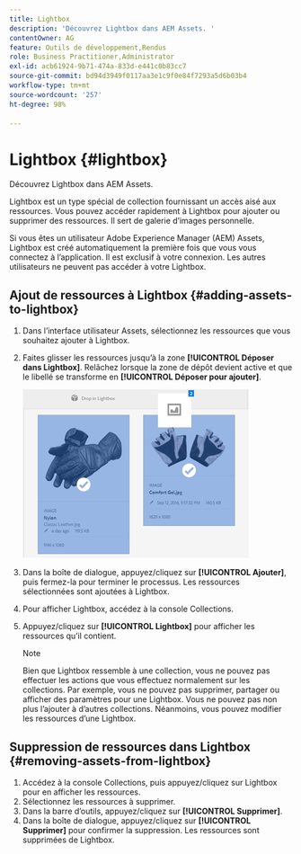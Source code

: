 ```yaml
---
title: Lightbox
description: 'Découvrez Lightbox dans AEM Assets. '
contentOwner: AG
feature: Outils de développement,Rendus
role: Business Practitioner,Administrator
exl-id: acb61924-9b71-474a-833d-e441c0b83cc7
source-git-commit: bd94d3949f0117aa3e1c9f0e84f7293a5d6b03b4
workflow-type: tm+mt
source-wordcount: '257'
ht-degree: 98%

---
```


# Lightbox {#lightbox}

Découvrez Lightbox dans AEM Assets. 

Lightbox est un type spécial de collection fournissant un accès aisé aux ressources. Vous pouvez accéder rapidement à Lightbox pour ajouter ou supprimer des ressources. Il sert de galerie d’images personnelle.

Si vous êtes un utilisateur Adobe Experience Manager (AEM) Assets, Lightbox est créé automatiquement la première fois que vous vous connectez à l’application. Il est exclusif à votre connexion. Les autres utilisateurs ne peuvent pas accéder à votre Lightbox.

## Ajout de ressources à Lightbox {#adding-assets-to-lightbox}

1. Dans l’interface utilisateur Assets, sélectionnez les ressources que vous souhaitez ajouter à Lightbox.
1. Faites glisser les ressources jusqu’à la zone **[!UICONTROL Déposer dans Lightbox]**. Relâchez lorsque la zone de dépôt devient active et que le libellé se transforme en **[!UICONTROL Déposer pour ajouter]**.

   ![add_to_lightbox](assets/add_to_lightbox.png)

1. Dans la boîte de dialogue, appuyez/cliquez sur **[!UICONTROL Ajouter]**, puis fermez-la pour terminer le processus. Les ressources sélectionnées sont ajoutées à Lightbox.
1. Pour afficher Lightbox, accédez à la console Collections.
1. Appuyez/cliquez sur **[!UICONTROL Lightbox]** pour afficher les ressources qu’il contient.

   >[!NOTE]
   >
   >Bien que Lightbox ressemble à une collection, vous ne pouvez pas effectuer les actions que vous effectuez normalement sur les collections. Par exemple, vous ne pouvez pas supprimer, partager ou afficher des paramètres pour une Lightbox. Vous ne pouvez pas non plus l’ajouter à d’autres collections. Néanmoins, vous pouvez modifier les ressources d’une Lightbox.

## Suppression de ressources dans Lightbox {#removing-assets-from-lightbox}

1. Accédez à la console Collections, puis appuyez/cliquez sur Lightbox pour en afficher les ressources.
1. Sélectionnez les ressources à supprimer.
1. Dans la barre d’outils, appuyez/cliquez sur **[!UICONTROL Supprimer]**.
1. Dans la boîte de dialogue, appuyez/cliquez sur **[!UICONTROL Supprimer]** pour confirmer la suppression. Les ressources sont supprimées de Lightbox.
